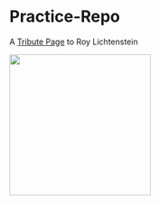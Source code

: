 # Practice-Repo

A [Tribute Page](https://github.com/sarahmayarchibald/Practice-Projects/tree/main/tribute-page-RL) to Roy Lichtenstein

<img src="https://raw.githubusercontent.com/sarahmayarchibald/Practice-Projects/main/tribute-page-RL/img/in_the_car-1963.avif" width=250px>
